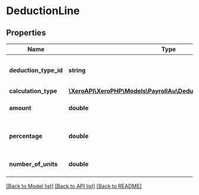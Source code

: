 # DeductionLine

## Properties

 Name                  | Type                                                                                                  | Description                     | Notes      
-----------------------|-------------------------------------------------------------------------------------------------------|---------------------------------|------------
 **deduction_type_id** | **string**                                                                                            | Xero deduction type identifier  |
 **calculation_type**  | [**\XeroAPI\XeroPHP\Models\PayrollAu\DeductionTypeCalculationType**](DeductionTypeCalculationType.md) |                                 |
 **amount**            | **double**                                                                                            | Deduction type amount           | [optional] 
 **percentage**        | **double**                                                                                            | The Percentage of the Deduction | [optional] 
 **number_of_units**   | **double**                                                                                            | Deduction number of units       | [optional] 

[[Back to Model list]](../README.md#documentation-for-models) [[Back to API list]](../README.md#documentation-for-api-endpoints) [[Back to README]](../README.md)


